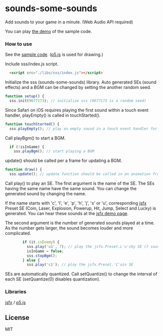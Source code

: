 # sounds-some-sounds

Add sounds to your game in a minute. (Web Audio API required)

You can play [the demo](https://abagames.github.io/sounds-some-sounds/) of the sample code.

### How to use

See the [sample code](https://github.com/abagames/sounds-some-sounds/blob/master/docs/index.html).
([p5.js](https://p5js.org/) is used for drawing.)

Include sss/index.js script.

```html
  <script src="./libs/sss/index.js"></script>
```

Initialize the sss (sounds-some-sounds) library.
Auto generated SEs (sound effects) and a BGM can be changed by setting the another random seed.

```js
function setup() {
  sss.init(9677173); // initialize sss (9677173 is a random seed)
```

Since Safari on iOS requires playing the first sound within a touch event handler,
playEmpty() is called in touchStarted().

```js
function touchStarted() {
  sss.playEmpty(); // play an empty sound in a touch event handler for iOS
```

Call playBgm() to start a BGM.

```js
  if (!isInGame) {
    sss.playBgm(); // start playing a BGM
```

update() should be called per a frame for updating a BGM.

```js
function draw() {
  sss.update(); // update function should be called in an animation frame handler
```

Call play() to play an SE. The first argument is the name of the SE.
The SEs having the same name have the same sound.
You can change the generated sound by changing the name.

If the name starts with 'c', 'l', 'e', 'p', 'h', 'j', 's' or 'u',
corresponding [jsfx](https://github.com/loov/jsfx) Preset SE
(Coin, Laser, Explosion, Powerup, Hit, Jump, Select and Lucky) is generated.
You can hear these sounds at the [jsfx demo page](http://loov.io/jsfx/).

The second argument is the number of generated sounds played at a time.
As the number gets larger, the sound becomes louder and more complicated.

```js
        if (it.isEnemy) {
          sss.play('u1', 7); // play the jsfx.Preset.L'u'cky SE (7 sounds at a time)
          isInGame = false;
          sss.stopBgm();
        } else {
          sss.play('c1'); // play the jsfx.Preset.'C'oin SE
```

SEs are automatically quantized. Call setQuantize() to change the interval of
each SE (setQuantize(0) disables quantization).

### Libraries

[jsfx](https://github.com/loov/jsfx) /
[p5.js](https://p5js.org/)

## License

MIT
